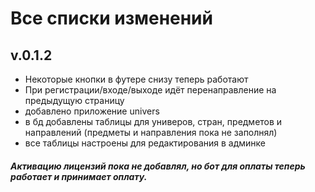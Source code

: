 # Все списки изменений
## **v.0.1.2**

- Некоторые кнопки в футере снизу теперь работают
- При регистрации/входе/выходе идёт перенаправление на предыдущую страницу
- добавлено приложение univers
- в бд добавлены таблицы для универов, стран, предметов и направлений (предметы и направления пока не заполнял)
- все таблицы настроены для редактирования в админке

 ##### Активацию лицензий пока не добавлял, но бот для оплаты теперь работает и принимает оплату.